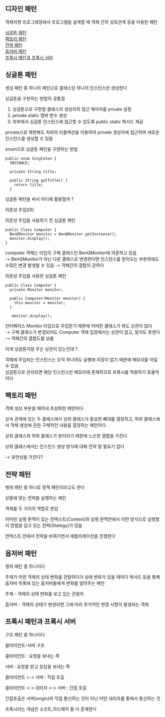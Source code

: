 ## 디자인 패턴

객체지향 프로그래밍에서 프로그램을 설계할 때 객체 간의 상호관계 등을 이용한 패턴

[싱글톤 패턴](#싱글톤-패턴)  
[팩토리 패턴](#팩토리-패턴)  
[전략 패턴](#전략-패턴)  
[옵저버 패턴](#옵저버-패턴)  
[프록시 패턴과 프록시 서버](#프록시-패턴과-프록시-서버)  

## 싱글톤 패턴

생성 패턴 중 하나의 패턴으로 클래스당 하나의 인스턴스만 생성한다  

싱글톤을 구현하는 방법의 공통점  
1. 싱글톤으로 구현할 클래스의 생성자의 접근 제어자를 private 설정  
2. private static 멤버 변수 생성
3. 외부에서 싱글톤 인스턴스에 접근할 수 있도록 public static 메서드 제공 

private으로 제한해도 자바의 리플렉션을 이용하여 private 생성자에 접근하여 새로운 인스턴스를 생성할 수 있음  

enum으로 싱글톤 패턴을 구현하는 방법  
```
public enum Singleton {
  INSTANCE;
  
  private String title;
  
  public String getTitle() {
    return title;
  }
```

싱글톤 패턴을 써서 어디에 활용할까 ?  

의존성 주입(DI)

의존성 주입을 사용하기 전 싱글톤 패턴
```
public Class Computer {
  BenQMonitor monitor = BenQMonitor.getInstance();
  monitor.display();
}
```
computer 객체는 타입이 구체 클래스인 BenQMonitor에 의존하고 있음  
-> BenQMonitor가 아닌 다른 클래스로 변경한다면 인스턴스를 얻어오는 부분외에도 수많은 변경 발생될 수 있음
-> 객체간의 결합이 강하다  

의존성 주입을 사용한 싱글톤 패턴
```
public Class Computer {
  private Monitor monitor;
  
  public Computer(Monitor monitor) {
    this.monitor = monitor;
  }
  
   monitor.display();
```
인터페이스 Monitor 타입으로 주입받기 때문에 어떠한 클래스가 와도 상관이 없다  
-> 구체 클래스가 변경되어도 Computer 객체 입장에서는 상관이 없고, 알지도 못한다  
-> 객체간의 결합도를 낮춤

이게 싱글톤이랑 무슨 상관이 있는건데 ?  

객체에 주입되는 인스턴스는 오직 하나여도 실행에 지장이 없기 때문에 메모리를 아낄 수 있음  
싱글톤으로 관리되면 해당 인스턴스만 메모리에 존재하므로 프록시를 적용하기 효율적이다  

## 팩토리 패턴

객체 생성 부분을 떼어내 추상화한 패턴이다  

상속 관계에 있는 두 클래스에서 상위 클래스가 중요한 뼈대를 결정하고, 하위 클래스에서 객체 생성에 관한 구체적인 내용을 결정하는 패턴이다

상위 클래스와 하위 클래스가 분리되기 때문에 느슨한 결합을 가진다   

상위 클래스에서는 인스턴스 생성 방식에 대해 전혀 알 필요가 없다  

-> 유연성을 가진다? 

## 전략 패턴

행위 패턴 중 하나로 정책 패턴이라고도 한다  

상황에 맞는 전략을 실행하는 패턴  

객체를 두 가지의 역할로 분담  

어떠한 실행 문맥이 있는 컨텍스트(Context)와 실행 문맥안에서 어떤 방식으로 실행할지 방법을 담고 있는 전략(Stategy)가 있음  

컨텍스트 안에서 전략을 바꿔가면서 애플리케이션을 진행한다  


## 옵저버 패턴

행위 패턴 중 하나이다  

주체가 어떤 객체의 상태 변화를 관찰하다가 상태 변화가 있을 때마다 메서드 등을 통해 옵저버 목록에 있는 옵저버들에게 변화를 알려주는 패턴  

주체 - 객체의 상태 변화를 보고 있는 관찰자  

옵저버 - 객체의 상태가 변경되면 그에 따라 추가적인 변경 사항이 발생되는 객체  


## 프록시 패턴과 프록시 서버

구조 패턴 중 하나이다  

클라이언트-서버 구조 

클라이언트 : 요청을 보내는 쪽  

서버 : 요청을 받고 응답을 보내는 쪽

클라이언트 <-> 서버 : 직접 호출 

클라이언트 <-> 대리자 <-> 서버 : 간접 호출 

간접호출은 서버(origin)와 직접 통신하는 것이 아닌 어떤 대리자를 통해서 통신하는 것

프록시라는 개념은 소프트,하드웨어 둘 다 존재한다  



